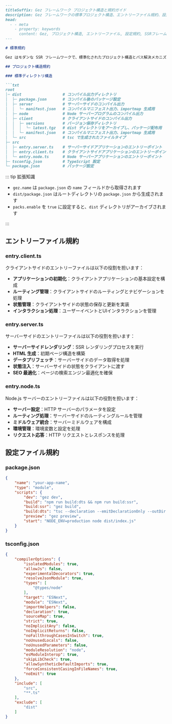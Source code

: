 ```markdown
---
titleSuffix: Gez フレームワーク プロジェクト構造と規約ガイド
description: Gez フレームワークの標準プロジェクト構造、エントリーファイル規約、設定ファイル規約について詳しく説明し、開発者が規範的で保守可能な SSR アプリケーションを構築するのを支援します。
head:
  - - meta
    - property: keywords
      content: Gez, プロジェクト構造, エントリーファイル, 設定規約, SSRフレームワーク, TypeScript, プロジェクト規約, 開発標準
---

# 標準規約

Gez はモダンな SSR フレームワークで、標準化されたプロジェクト構造とパス解決メカニズムを採用しており、開発環境と本番環境での一貫性と保守性を確保します。

## プロジェクト構造規約

### 標準ディレクトリ構造

```txt
root
│─ dist                  # コンパイル出力ディレクトリ
│  ├─ package.json       # コンパイル後のパッケージ設定
│  ├─ server             # サーバーサイドのコンパイル出力
│  │  └─ manifest.json   # コンパイルマニフェスト出力、importmap 生成用
│  ├─ node               # Node サーバープログラムのコンパイル出力
│  ├─ client             # クライアントサイドのコンパイル出力
│  │  ├─ versions        # バージョン保存ディレクトリ
│  │  │  └─ latest.tgz   # dist ディレクトリをアーカイブし、パッケージ配布用
│  │  └─ manifest.json   # コンパイルマニフェスト出力、importmap 生成用
│  └─ src                # tsc で生成されたファイルタイプ
├─ src
│  ├─ entry.server.ts    # サーバーサイドアプリケーションのエントリーポイント
│  ├─ entry.client.ts    # クライアントサイドアプリケーションのエントリーポイント
│  └─ entry.node.ts      # Node サーバーアプリケーションのエントリーポイント
├─ tsconfig.json         # TypeScript 設定
└─ package.json          # パッケージ設定
```

::: tip 拡張知識
- `gez.name` は `package.json` の `name` フィールドから取得されます
- `dist/package.json` はルートディレクトリの `package.json` から生成されます
- `packs.enable` を `true` に設定すると、`dist` ディレクトリがアーカイブされます

:::

## エントリーファイル規約

### entry.client.ts
クライアントサイドのエントリーファイルは以下の役割を担います：
- **アプリケーションの初期化**：クライアントアプリケーションの基本設定を構成
- **ルーティング管理**：クライアントサイドのルーティングとナビゲーションを処理
- **状態管理**：クライアントサイドの状態の保存と更新を実装
- **インタラクション処理**：ユーザーイベントとUIインタラクションを管理

### entry.server.ts
サーバーサイドのエントリーファイルは以下の役割を担います：
- **サーバーサイドレンダリング**：SSR レンダリングプロセスを実行
- **HTML 生成**：初期ページ構造を構築
- **データプリフェッチ**：サーバーサイドのデータ取得を処理
- **状態注入**：サーバーサイドの状態をクライアントに渡す
- **SEO 最適化**：ページの検索エンジン最適化を確保

### entry.node.ts
Node.js サーバーのエントリーファイルは以下の役割を担います：
- **サーバー設定**：HTTP サーバーのパラメータを設定
- **ルーティング処理**：サーバーサイドのルーティングルールを管理
- **ミドルウェア統合**：サーバーミドルウェアを構成
- **環境管理**：環境変数と設定を処理
- **リクエスト応答**：HTTP リクエストとレスポンスを処理

## 設定ファイル規約

### package.json

```json title="package.json"
{
    "name": "your-app-name",
    "type": "module",
    "scripts": {
        "dev": "gez dev",
        "build": "npm run build:dts && npm run build:ssr",
        "build:ssr": "gez build",
        "build:dts": "tsc --declaration --emitDeclarationOnly --outDir dist/src",
        "preview": "gez preview",
        "start": "NODE_ENV=production node dist/index.js"
    }
}
```

### tsconfig.json

```json title="tsconfig.json"
{
    "compilerOptions": {
        "isolatedModules": true,
        "allowJs": false,
        "experimentalDecorators": true,
        "resolveJsonModule": true,
        "types": [
            "@types/node"
        ],
        "target": "ESNext",
        "module": "ESNext",
        "importHelpers": false,
        "declaration": true,
        "sourceMap": true,
        "strict": true,
        "noImplicitAny": false,
        "noImplicitReturns": false,
        "noFallthroughCasesInSwitch": true,
        "noUnusedLocals": false,
        "noUnusedParameters": false,
        "moduleResolution": "node",
        "esModuleInterop": true,
        "skipLibCheck": true,
        "allowSyntheticDefaultImports": true,
        "forceConsistentCasingInFileNames": true,
        "noEmit": true
    },
    "include": [
        "src",
        "**.ts"
    ],
    "exclude": [
        "dist"
    ]
}
```